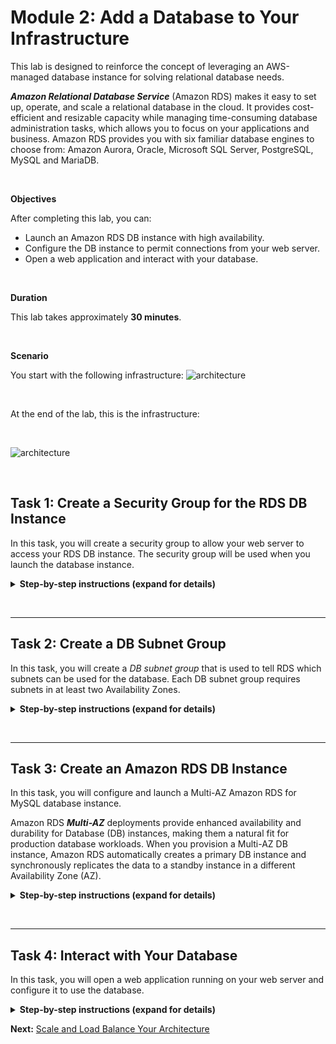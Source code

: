 # Module 2: Add a Database to Your Infrastructure

This lab is designed to reinforce the concept of leveraging an AWS-managed database instance for solving relational database needs.

***Amazon Relational Database Service*** (Amazon RDS) makes it easy to set up, operate, and scale a relational database in the cloud. It provides cost-efficient and resizable capacity while managing time-consuming database administration tasks, which allows you to focus on your applications and business. Amazon RDS provides you with six familiar database engines to choose from: Amazon Aurora, Oracle, Microsoft SQL Server, PostgreSQL, MySQL and MariaDB.

&nbsp;

**Objectives**

After completing this lab, you can:

- Launch an Amazon RDS DB instance with high availability.
- Configure the DB instance to permit connections from your web server.
- Open a web application and interact with your database.

&nbsp;

**Duration**

This lab takes approximately **30 minutes**.

&nbsp;

**Scenario**

You start with the following infrastructure:
![architecture](__assets/architecture-lab1.png)

&nbsp;&nbsp;


At the end of the lab, this is the infrastructure:

&nbsp;

![architecture](__assets/architecture-lab2.png)

&nbsp;&nbsp;

## Task 1: Create a Security Group for the RDS DB Instance

In this task, you will create a security group to allow your web server to access your RDS DB instance. The security group will be used when you launch the database instance.

<details>
  <summary><strong>Step-by-step instructions (expand for details)</strong></summary>
  <p>

1. In the **AWS Management Console**, on the **Services** menu, click **VPC**.

2. In the left navigation pane, click **Security Groups**.

3. Click **Create security group** and then configure:

   - **Security group name:** `DB Security Group`
   - **Description:** `Permit access from Web Security Group`
   - **VPC:** _Lab VPC_

4. Click **Create** then click **Close**

    You will now add a rule to the security group to permit inbound database requests.

5. Select **DB Security Group**.

6. Click the **Inbound Rules** tab.

    The security group currently has no rules. You will add a rule to permit access from the _Web Security Group_.

7. Click **Edit rules**

8. Click **Add Rule** then configure:

    - **Type:** _MySQL/Aurora (3306)_
    - **CIDR, IP, Security Group or Prefix List:** Type `sg` and then select _Web Security Group_.

    This configures the Database security group to permit inbound traffic on port 3306 from any EC2 instance that is associated with the _Web Security Group_.

9. Click **Save rules** then click **Close**

    You will use this security group when launching the Amazon RDS database.
    
    </p>
    </details>
&nbsp;
___
## Task 2: Create a DB Subnet Group

In this task, you will create a _DB subnet group_ that is used to tell RDS which subnets can be used for the database. Each DB subnet group requires subnets in at least two Availability Zones.


<details>
  <summary><strong>Step-by-step instructions (expand for details)</strong></summary>
  <p>

1. On the **Services** menu, click **RDS**.

2. In the left navigation pane, click **Subnet groups**.

    If the navigation pane is not visible, click the <i class="fas fa-bars"></i> menu icon in the top-left corner.

3. Click <span id="ssb_orange">Create DB Subnet Group</span> then configure:

    - **Name:** `DB Subnet Group`
    - **Description:** `DB Subnet Group`
    - **VPC:** _Lab VPC_
    - **Availability zone:** Select the _first_ Availability Zone
    - **Subnet:** _10.0.1.0/24_
    - Click <span id="ssb_grey">Add subnet</span>

    This added Private Subnet 1. You will now add Private Subnet 2.

4. Configure these settings (on the existing screen):

    - **Availability zone:** Select the _second_ Availability Zone
    - **Subnet:** _10.0.3.0/24_
    - Click **Add subnet**

    These subnets should now be shown in the list: **10.0.1.0/24** and **10.0.3.0/24**

5. Click **Create**

    You will use this DB subnet group when creating the database in the next task.
  </p>
</details>

&nbsp;
___
## Task 3: Create an Amazon RDS DB Instance

In this task, you will configure and launch a Multi-AZ Amazon RDS for MySQL database instance.

Amazon RDS ***Multi-AZ*** deployments provide enhanced availability and durability for Database (DB) instances, making them a natural fit for production database workloads. When you provision a Multi-AZ DB instance, Amazon RDS automatically creates a primary DB instance and synchronously replicates the data to a standby instance in a different Availability Zone (AZ).


<details>
  <summary><strong>Step-by-step instructions (expand for details)</strong></summary>
  <p>

1. In the left navigation pane, click **Databases**.

2. Click **Create database**

    If you see **Switch to the new database creation flow** at the top of the screen, please click it.

3. Select **MySQL**. (**Note: DO NOT SELECT AURORA**)

4. Under **Settings**, configure:

    - **DB instance identifier:** `lab-db`
    - **Master username:** `master`
    - **Master password:** `lab-password`
    - **Confirm password:** `lab-password`

5. Under **DB instance size**, configure:

     - Select **Burstable classes (includes t classes)**.
     - Select _db.t3.micro_

6. Under **Storage**, configure:

    - **Storage type:** _General Purpose (SSD)_
    - **Allocated storage:** _20_

7. Under **Connectivity**, configure:

    - **Virtual Private Cloud (VPC):** _Lab VPC_

8. Expand **Additional connectivity configuration**, then configure:

    - For **Existing VPC security groups:** click _DB Security Group_ to highlight it in blue.

9. Expand **Additional configuration**, then configure:

    - **Initial database name:** `lab`
    - Uncheck **Enable automatic backups**.
    - Uncheck **Enable Enhanced monitoring**.

    This will turn off backups, which is not normally recommended, but will make the database deploy faster for this lab.

10. Click **Create database**

    Your database will now be launched.

    If you receive an error that mentions "not authorized to perform: iam:CreateRole", make sure you unchecked _Enable Enhanced monitoring_ in the previous step.

11. Click **lab-db** (click the link itself).

    You will now need to wait **approximately 4 minutes** for the database to be available. The deployment process is deploying a database in two different Availability zones.

    While you are waiting, you might want to review the [Amazon RDS FAQs](https://aws.amazon.com/rds/faqs/) or grab a cup of coffee.

12. Wait until **Info** changes to **Modifying** or **Available**.

13. Scroll down to the **Connectivity & security** section and copy the **Endpoint** field.

    It will look similar to: _lab-db.cggq8lhnxvnv.us-west-2.rds.amazonaws.com_

14. Paste the Endpoint value into a text editor. You will use it later in the lab.

  </p>
</details>


&nbsp;
___
## Task 4: Interact with Your Database

In this task, you will open a web application running on your web server and configure it to use the database.

<details>
  <summary><strong>Step-by-step instructions (expand for details)</strong></summary>
  <p>

1. To copy the **WebServer** IP address, click on the **Details** drop down menu above these instructions, and then click **Show**.

2. Open a new web browser tab, paste the _WebServer_ IP address and press Enter.

    The web application will be displayed, showing information about the EC2 instance.

3. Click the **RDS** link at the top of the page.

    You will now configure the application to connect to your database.

4. Configure the following settings:

    - **Endpoint:** Paste the Endpoint you copied to a text editor earlier
    - **Database:** `lab`
    - **Username:** `master`
    - **Password:** `lab-password`
    - Click **Submit**

    A message will appear explaining that the application is executing a command to copy information to the database. After a few seconds the application will display an **Address Book**.

    The Address Book application is using the RDS database to store information.

5. Test the web application by adding, editing and removing contacts.

    The data is being persisted to the database and is automatically replicating to the second Availability Zone.
</p>
</details>

**Next:** [Scale and Load Balance Your Architecture](../../tree/lab-03)

